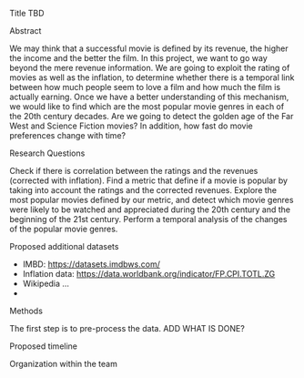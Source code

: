 Title TBD

Abstract

We may think that a successful movie is defined by its revenue, the higher the income and the better the film. In this project, we want to go way beyond the mere revenue information. We are going to exploit the rating of movies as well as the inflation, to determine whether there is a temporal link between how much people seem to love a film and how much the film is actually earning. Once we have a better understanding of this mechanism, we would like to find which are the most popular movie genres in each of the 20th century decades. Are we going to detect the golden age of the Far West and Science Fiction movies? In addition, how fast do movie preferences change with time?

Research Questions

Check if there is correlation between the ratings and the revenues (corrected with inflation).
Find a metric that define if a movie is popular by taking into account the ratings and the corrected revenues.
Explore the most popular movies defined by our metric, and detect which movie genres were likely to be watched and appreciated during the 20th century and the beginning of the 21st century.
Perform a temporal analysis of the changes of the popular movie genres.

Proposed additional datasets
-	IMBD: https://datasets.imdbws.com/
- Inflation data: https://data.worldbank.org/indicator/FP.CPI.TOTL.ZG
-	Wikipedia …
-	
Methods

The first step is to pre-process the data. ADD WHAT IS DONE?

Proposed timeline

Organization within the team

